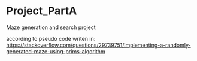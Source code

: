 # Project_PartA

Maze generation and search project

according to pseudo code writen in: https://stackoverflow.com/questions/29739751/implementing-a-randomly-generated-maze-using-prims-algorithm
